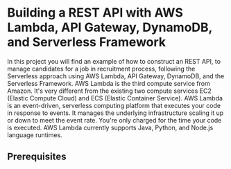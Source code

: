 # Building a REST API with AWS Lambda, API Gateway, DynamoDB, and Serverless Framework

In this project you will find an example of how to construct an REST API, to manage candidates for a job in recruitment process, following the Serverless approach using AWS Lambda, API Gateway, DynamoDB, and the Serverless Framework. AWS Lambda is the third compute service from Amazon. It's very different from the existing two compute services EC2 (Elastic Compute Cloud) and ECS (Elastic Container Service). AWS Lambda is an event-driven, serverless computing platform that executes your code in response to events. It manages the underlying infrastructure scaling it up or down to meet the event rate. You're only charged for the time your code is executed. AWS Lambda currently supports Java, Python, and Node.js language runtimes.

## Prerequisites



